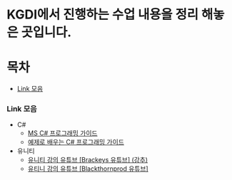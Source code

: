 KGDI에서 진행하는 수업 내용을 정리 해놓은 곳입니다.
========================================
# 목차
* [Link 모음](#link-모음)

### Link 모음
* C#
  - [MS C# 프로그래밍 가이드](https://docs.microsoft.com/ko-kr/dotnet/csharp/programming-guide/)
  - [예제로 배우는 C# 프로그래밍 가이드](http://www.csharpstudy.com/Default.aspx)
* 유니티
  - [유니티 강의 유튜브 [Brackeys 유튜브] (강추)](https://www.youtube.com/channel/UCYbK_tjZ2OrIZFBvU6CCMiA)
  - [유티니 강의 유튜브 [Blackthornprod 유튜브]](https://www.youtube.com/channel/UC9Z1XWw1kmnvOOFsj6Bzy2g)
